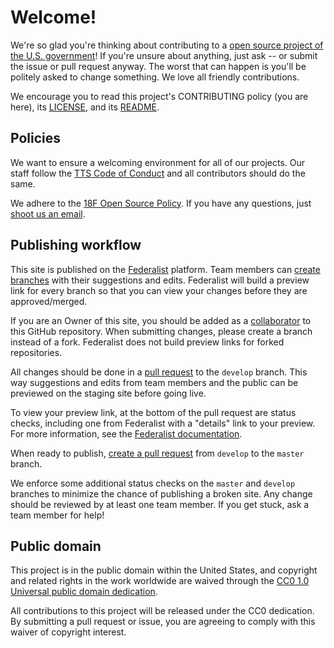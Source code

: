 # Welcome!

We're so glad you're thinking about contributing to a [open source project of the U.S. government](https://code.gov/)! If you're unsure about anything, just ask -- or submit the issue or pull request anyway. The worst that can happen is you'll be politely asked to change something. We love all friendly contributions.

We encourage you to read this project's CONTRIBUTING policy (you are here), its [LICENSE](LICENSE.md), and its [README](README.md).

## Policies

We want to ensure a welcoming environment for all of our projects. Our staff follow the [TTS Code of Conduct](https://18f.gsa.gov/code-of-conduct/) and all contributors should do the same.

We adhere to the [18F Open Source Policy](https://github.com/18f/open-source-policy). If you have any questions, just [shoot us an email](mailto:18f@gsa.gov).

## Publishing workflow

This site is published on the [Federalist](https://federalist.18f.gov/)
platform. Team members can [create
branches](https://help.github.com/en/articles/creating-and-deleting-branches-within-your-repository)
with their suggestions and edits. Federalist will build a preview link for
every branch so that you can view your changes before they are approved/merged.

If you are an Owner of this site, you should be added as
a [collaborator](https://help.github.com/en/articles/inviting-collaborators-to-a-personal-repository)
to this GitHub repository. When submitting changes, please create a branch
instead of a fork. Federalist does not build preview links for forked
repositories.

All changes should be done in a [pull
request](https://help.github.com/en/articles/creating-a-pull-request) to the
`develop` branch. This way suggestions and edits from team members and the
public can be previewed on the staging site before going live.

To view your preview link, at the bottom of the pull request are status checks,
including one from Federalist with a "details" link to your preview. For more
information, see the [Federalist
documentation](https://federalist.18f.gov/documentation/previews/).

When ready to publish, [create a pull request](https://github.com/GSA/data-strategy/compare/master...develop?expand=1)
from `develop` to the `master` branch.

We enforce some additional status checks on the `master` and `develop` branches
to minimize the chance of publishing a broken site. Any change should be
reviewed by at least one team member. If you get stuck, ask a team member for
help!


## Public domain

This project is in the public domain within the United States, and copyright and related rights in the work worldwide are waived through the [CC0 1.0 Universal public domain dedication](https://creativecommons.org/publicdomain/zero/1.0/).

All contributions to this project will be released under the CC0 dedication. By submitting a pull request or issue, you are agreeing to comply with this waiver of copyright interest.
